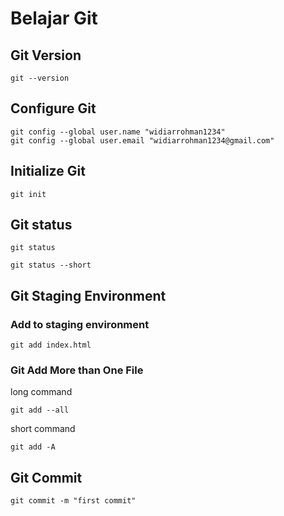 # Belajar Git

## Git Version
```
git --version
```
## Configure Git
```
git config --global user.name "widiarrohman1234"
git config --global user.email "widiarrohman1234@gmail.com"
```
## Initialize Git
```
git init
```
## Git status
```
git status
```
```
git status --short
```

## Git Staging Environment
### Add to staging environment
```
git add index.html
```
### Git Add More than One File
long command
```
git add --all
```
short command
```
git add -A
```

## Git Commit
```
git commit -m "first commit"
```









